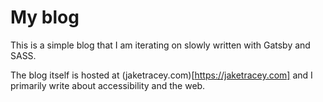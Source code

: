 # My blog

This is a simple blog that I am iterating on slowly written with Gatsby and SASS.

The blog itself is hosted at (jaketracey.com)[https://jaketracey.com] and I primarily write about accessibility and the web.

